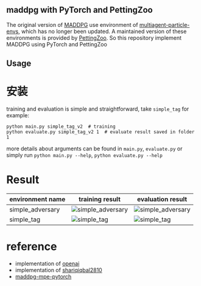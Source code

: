 ## maddpg with PyTorch and PettingZoo

The original version of [MADDPG](https://arxiv.org/pdf/1706.02275.pdf)
use environment of  [multiagent-particle-envs](https://github.com/openai/multiagent-particle-envs),
which has no longer been updated.
A maintained version of these environments is provided
by [PettingZoo](https://github.com/Farama-Foundation/PettingZoo).
So this repository implement MADDPG using PyTorch and PettingZoo

## Usage

# 安装



training and evaluation is simple and straightforward, take `simple_tag` for example:

```shell
python main.py simple_tag_v2  # training
python evaluate.py simple_tag_v2 1  # evaluate result saved in folder 1
```

more details about arguments can be found in `main.py`, `evaluate.py`
or simply run `python main.py --help`, `python evaluate.py --help`

# Result

|  environment name   | training result                                      | evaluation result                                    |
|  ----  |------------------------------------------------------|------------------------------------------------------|
| simple_adversary  | ![simple_adversary](archive/simple_adversary_v2.png) | ![simple_adversary](archive/simple_adversary_v2.gif) | 
| simple_tag  | ![simple_tag](archive/simple_tag_v2.png)             | ![simple_tag](archive/simple_tag_v2.gif)             | 

# reference

- implementation of [openai](https://github.com/openai/maddpg)
- implementation of [shariqiqbal2810](https://github.com/openai/maddpg)
- [maddpg-mpe-pytorch](https://github.com/Git-123-Hub/maddpg-mpe-pytorch)
